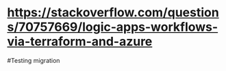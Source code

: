 
# https://stackoverflow.com/questions/70757669/logic-apps-workflows-via-terraform-and-azure

#Testing migration
